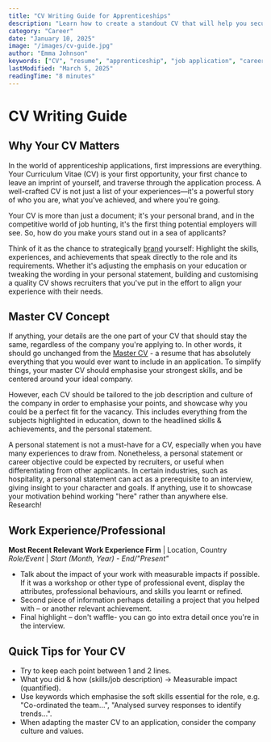 ```yaml
---
title: "CV Writing Guide for Apprenticeships"
description: "Learn how to create a standout CV that will help you secure your dream apprenticeship"
category: "Career"
date: "January 10, 2025"
image: "/images/cv-guide.jpg"
author: "Emma Johnson"
keywords: ["CV", "resume", "apprenticeship", "job application", "career advice"]
lastModified: "March 5, 2025"
readingTime: "8 minutes"
---
```


# CV Writing Guide

## Why Your CV Matters

In the world of apprenticeship applications, first impressions are everything. Your Curriculum Vitae (CV) is your first opportunity, your first chance to leave an imprint of yourself, and traverse through the application process. A well-crafted CV is not just a list of your experiences—it's a powerful story of who you are, what you've achieved, and where you're going.

Your CV is more than just a document; it's your personal brand, and in the competitive world of job hunting, it's the first thing potential employers will see. So, how do you make yours stand out in a sea of applicants?

Think of it as the chance to strategically [brand](https://online.hbs.edu/blog/post/personal-branding-at-work) yourself: Highlight the skills, experiences, and achievements that speak directly to the role and its requirements. Whether it's adjusting the emphasis on your education or tweaking the wording in your personal statement, building and customising a quality CV shows recruiters that you've put in the effort to align your experience with their needs.

## Master CV Concept

If anything, your details are the one part of your CV that should stay the same, regardless of the company you're applying to. In other words, it should go unchanged from the [Master CV](https://www.jobteaser.com/en/advices/153-why-you-should-always-keep-a-master-cv) - a resume that has absolutely everything that you would ever want to include in an application. To simplify things, your master CV should emphasise your strongest skills, and be centered around your ideal company.

However, each CV should be tailored to the job description and culture of the company in order to emphasise your points, and showcase why you could be a perfect fit for the vacancy. This includes everything from the subjects highlighted in education, down to the headlined skills & achievements, and the personal statement.

A personal statement is not a must-have for a CV, especially when you have many experiences to draw from. Nonetheless, a personal statement or career objective could be expected by recruiters, or useful when differentiating from other applicants. In certain industries, such as hospitality, a personal statement can act as a prerequisite to an interview, giving insight to your character and goals. If anything, use it to showcase your motivation behind working "here" rather than anywhere else. Research!

## Work Experience/Professional

**Most Recent Relevant Work Experience Firm** | Location, Country
*Role/Event* | *Start (Month, Year) - End/"Present"*

- Talk about the impact of your work with measurable impacts if possible. If it was a workshop or other type of professional event, display the attributes, professional behaviours, and skills you learnt or refined.
- Second piece of information perhaps detailing a project that you helped with – or another relevant achievement.
- Final highlight – don't waffle- you can go into extra detail once you're in the interview.

## Quick Tips for Your CV

- Try to keep each point between 1 and 2 lines.
- What you did & how (skills/job description) → Measurable impact (quantified).
- Use keywords which emphasise the soft skills essential for the role, e.g. "Co-ordinated the team...", "Analysed survey responses to identify trends…".
- When adapting the master CV to an application, consider the company culture and values.
